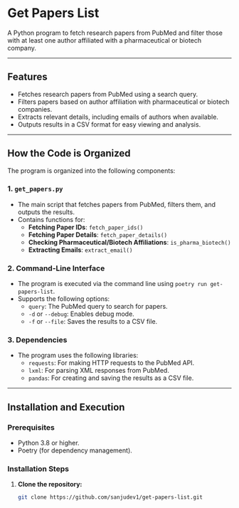 # Get Papers List

A Python program to fetch research papers from PubMed and filter those with at least one author affiliated with a pharmaceutical or biotech company.

---

## **Features**

- Fetches research papers from PubMed using a search query.
- Filters papers based on author affiliation with pharmaceutical or biotech companies.
- Extracts relevant details, including emails of authors when available.
- Outputs results in a CSV format for easy viewing and analysis.

---

## **How the Code is Organized**

The program is organized into the following components:

### 1. **`get_papers.py`**
   - The main script that fetches papers from PubMed, filters them, and outputs the results.
   - Contains functions for:
     - **Fetching Paper IDs**: `fetch_paper_ids()`
     - **Fetching Paper Details**: `fetch_paper_details()`
     - **Checking Pharmaceutical/Biotech Affiliations**: `is_pharma_biotech()`
     - **Extracting Emails**: `extract_email()`

### 2. **Command-Line Interface**
   - The program is executed via the command line using `poetry run get-papers-list`.
   - Supports the following options:
     - `query`: The PubMed query to search for papers.
     - `-d` or `--debug`: Enables debug mode.
     - `-f` or `--file`: Saves the results to a CSV file.

### 3. **Dependencies**
   - The program uses the following libraries:
     - `requests`: For making HTTP requests to the PubMed API.
     - `lxml`: For parsing XML responses from PubMed.
     - `pandas`: For creating and saving the results as a CSV file.

---

## **Installation and Execution**

### **Prerequisites**
- Python 3.8 or higher.
- Poetry (for dependency management).

### **Installation Steps**
1. **Clone the repository:**
   ```bash
   git clone https://github.com/sanjudev1/get-papers-list.git


